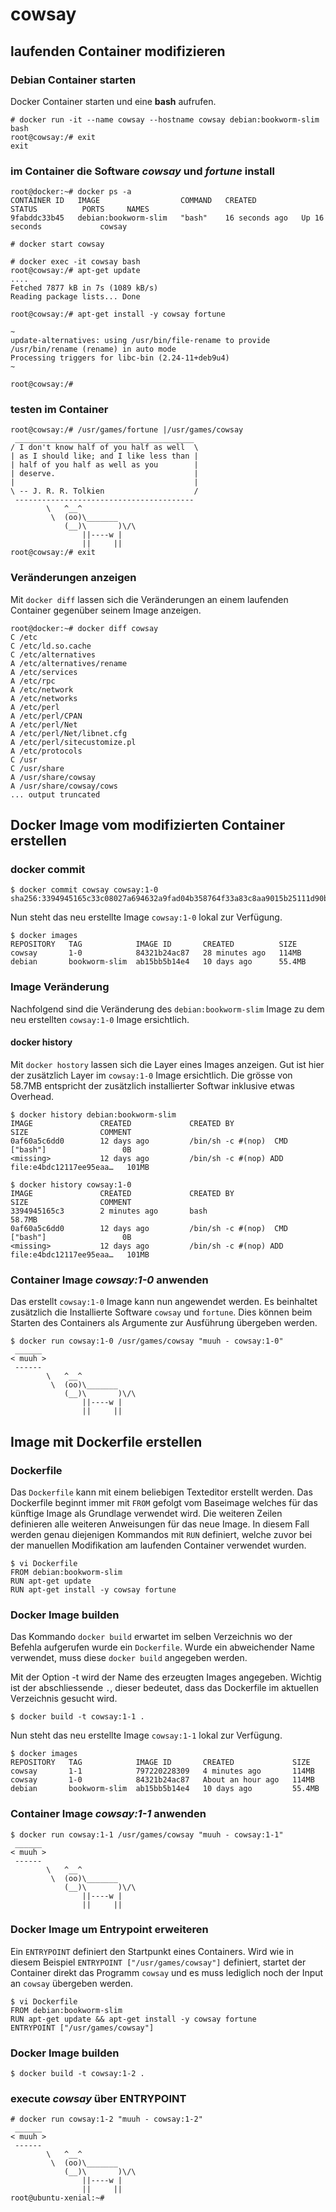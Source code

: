 # cowsay

## laufenden Container modifizieren

### Debian Container starten

Docker Container starten und eine **bash** aufrufen. 

```
# docker run -it --name cowsay --hostname cowsay debian:bookworm-slim bash
root@cowsay:/# exit
exit
```

### im Container die Software *cowsay* und *fortune* install

```
root@docker:~# docker ps -a
CONTAINER ID   IMAGE                  COMMAND   CREATED          STATUS          PORTS     NAMES
9fabddc33b45   debian:bookworm-slim   "bash"    16 seconds ago   Up 16 seconds             cowsay

# docker start cowsay

# docker exec -it cowsay bash
root@cowsay:/# apt-get update
....
Fetched 7877 kB in 7s (1089 kB/s)
Reading package lists... Done

root@cowsay:/# apt-get install -y cowsay fortune

~
update-alternatives: using /usr/bin/file-rename to provide /usr/bin/rename (rename) in auto mode
Processing triggers for libc-bin (2.24-11+deb9u4) 
~

root@cowsay:/#

```

### testen im Container

``` 
root@cowsay:/# /usr/games/fortune |/usr/games/cowsay
 ________________________________________
/ I don't know half of you half as well  \
| as I should like; and I like less than |
| half of you half as well as you        |
| deserve.                               |
|                                        |
\ -- J. R. R. Tolkien                    /
 ----------------------------------------
        \   ^__^
         \  (oo)\_______
            (__)\       )\/\
                ||----w |
                ||     ||
root@cowsay:/# exit
```

### Veränderungen anzeigen

Mit `docker diff` lassen sich die Veränderungen an einem laufenden Container gegenüber seinem Image anzeigen.

```
root@docker:~# docker diff cowsay
C /etc
C /etc/ld.so.cache
C /etc/alternatives
A /etc/alternatives/rename
A /etc/services
A /etc/rpc
A /etc/network
A /etc/networks
A /etc/perl
A /etc/perl/CPAN
A /etc/perl/Net
A /etc/perl/Net/libnet.cfg
A /etc/perl/sitecustomize.pl
A /etc/protocols
C /usr
C /usr/share
A /usr/share/cowsay
A /usr/share/cowsay/cows
... output truncated
```

## Docker Image vom modifizierten Container erstellen

### docker commit

```
$ docker commit cowsay cowsay:1-0
sha256:3394945165c33c08027a694632a9fad04b358764f33a83c8aa9015b25111d90b
```

Nun steht das neu erstellte Image `cowsay:1-0` lokal zur Verfügung.

```
$ docker images
REPOSITORY   TAG            IMAGE ID       CREATED          SIZE
cowsay       1-0            84321b24ac87   28 minutes ago   114MB
debian       bookworm-slim  ab15bb5b14e4   10 days ago      55.4MB
```

### Image Veränderung
Nachfolgend sind die Veränderung des `debian:bookworm-slim` Image zu dem neu erstellten `cowsay:1-0` Image ersichtlich.

#### docker history
Mit `docker hostory` lassen sich die Layer eines Images anzeigen. Gut ist hier der zusätzlich Layer  im `cowsay:1-0` Image ersichtlich. Die grösse von 58.7MB entspricht der zusätzlich installierter Softwar inklusive etwas Overhead. 

```
$ docker history debian:bookworm-slim
IMAGE               CREATED             CREATED BY                                      SIZE                COMMENT
0af60a5c6dd0        12 days ago         /bin/sh -c #(nop)  CMD ["bash"]                 0B
<missing>           12 days ago         /bin/sh -c #(nop) ADD file:e4bdc12117ee95eaa…   101MB

$ docker history cowsay:1-0
IMAGE               CREATED             CREATED BY                                      SIZE                COMMENT
3394945165c3        2 minutes ago       bash                                            58.7MB
0af60a5c6dd0        12 days ago         /bin/sh -c #(nop)  CMD ["bash"]                 0B
<missing>           12 days ago         /bin/sh -c #(nop) ADD file:e4bdc12117ee95eaa…   101MB
```
### Container Image *cowsay:1-0* anwenden

Das erstellt `cowsay:1-0` Image kann nun angewendet werden. Es beinhaltet zusätzlich die Installierte Software `cowsay` und `fortune`. Dies können beim Starten des Containers als Argumente zur Ausführung übergeben werden.

```
$ docker run cowsay:1-0 /usr/games/cowsay "muuh - cowsay:1-0"
 ______
< muuh >
 ------
        \   ^__^
         \  (oo)\_______
            (__)\       )\/\
                ||----w |
                ||     ||
```


## Image mit Dockerfile erstellen

### Dockerfile
Das `Dockerfile` kann mit einem beliebigen Texteditor erstellt werden. Das Dockerfile beginnt immer mit `FROM` gefolgt vom Baseimage welches für das künftige Image als Grundlage verwendet wird. Die weiteren Zeilen definieren alle weiteren Anweisungen für das neue Image. In diesem Fall werden genau diejenigen Kommandos mit `RUN` definiert, welche zuvor bei der manuellen Modifikation am laufenden Container verwendet wurden.

```
$ vi Dockerfile
FROM debian:bookworm-slim
RUN apt-get update
RUN apt-get install -y cowsay fortune
```

### Docker Image builden
Das Kommando `docker build` erwartet im selben Verzeichnis wo der Befehla aufgerufen wurde ein `Dockerfile`. Wurde ein abweichender Name verwendet, muss diese `docker build` angegeben werden.

Mit der Option -t wird der Name des erzeugten Images angegeben. Wichtig ist der abschliessende `.`, dieser bedeutet, dass das Dockerfile im aktuellen Verzeichnis gesucht wird.

```
$ docker build -t cowsay:1-1 .
```
Nun steht das neu erstellte Image `cowsay:1-1` lokal zur Verfügung.

```
$ docker images
REPOSITORY   TAG            IMAGE ID       CREATED             SIZE
cowsay       1-1            797220228309   4 minutes ago       114MB
cowsay       1-0            84321b24ac87   About an hour ago   114MB
debian       bookworm-slim  ab15bb5b14e4   10 days ago         55.4MB
```



### Container Image *cowsay:1-1* anwenden

```
$ docker run cowsay:1-1 /usr/games/cowsay "muuh - cowsay:1-1"
 ______
< muuh >
 ------
        \   ^__^
         \  (oo)\_______
            (__)\       )\/\
                ||----w |
                ||     ||
```

### Docker Image um Entrypoint erweiteren

Ein `ENTRYPOINT` definiert den Startpunkt eines Containers. Wird wie in diesem Beispiel `ENTRYPOINT ["/usr/games/cowsay"]` definiert, startet der Container direkt das Programm `cowsay` und es muss lediglich noch der Input an `cowsay` übergeben werden.

```` 
$ vi Dockerfile
FROM debian:bookworm-slim
RUN apt-get update && apt-get install -y cowsay fortune
ENTRYPOINT ["/usr/games/cowsay"]
```` 

### Docker Image builden
    $ docker build -t cowsay:1-2 .


### execute *cowsay* über ENTRYPOINT
````
# docker run cowsay:1-2 "muuh - cowsay:1-2"
 ______
< muuh >
 ------
        \   ^__^
         \  (oo)\_______
            (__)\       )\/\
                ||----w |
                ||     ||
root@ubuntu-xenial:~#


````

